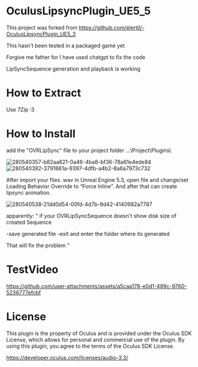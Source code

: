 # OculusLipsyncPlugin_UE5_5

This project was forked from https://github.com/elertil/-OculusLipsyncPlugin_UE5_3

This hasn't been tested in a packaged game yet

Forgive me father for I have used chatgpt to fix the code

LipSyncSequence generation and playback is working

# How to Extract

Use 7Zip :3

# How to Install

add the "OVRLipSync" file to your project folder ...\Project\Plugins\

![280540357-b82aa621-0a46-4ba8-bf36-78a61e4ede84](https://github.com/user-attachments/assets/d9033c41-d954-4c44-aeee-c073d1137b07)
![280540392-3791661a-9397-4dfb-a4b2-8a6a7973c732](https://github.com/user-attachments/assets/422d60be-ea4a-485d-8bc8-682a3f7f3370)

After import your files .wav in Unreal Engine 5.3, open file and change/set Loading Behavior Override to “Force Inline”. And after that can create lipsync animation.

![280540538-21dd0d54-00fd-4d7b-9d42-4140982a7787](https://github.com/user-attachments/assets/cf33da25-ba82-446f-a793-ba82b922de65)

apparently:
"
if your OVRLipSyncSequence doesn't show disk size of created Sequence

-save generated file
-exit and enter the folder where its generated

That will fix the problem
"

# TestVideo
https://github.com/user-attachments/assets/a5caa178-e0d1-489c-9760-5236777efcbf


 


# License
This plugin is the property of Oculus and is provided under the Oculus SDK License, which allows for personal and commercial use of the plugin. By using this plugin, you agree to the terms of the Oculus SDK License.

https://developer.oculus.com/licenses/audio-3.3/
